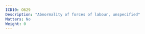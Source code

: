 ```yaml
---
ICD10: O629
Description: "Abnormality of forces of labour, unspecified"
Matters: No
Weight: 0
---
```

